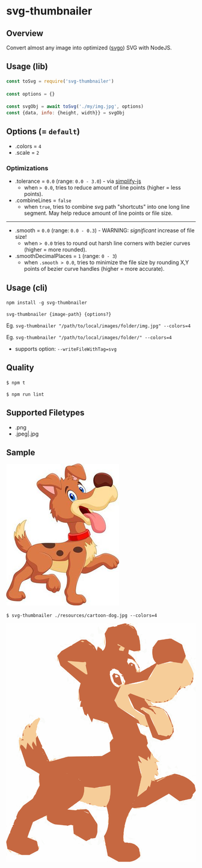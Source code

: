 # svg-thumbnailer

## Overview

Convert almost any image into optimized ([svgo](https://npm.im/svgo)) SVG with NodeJS.

## Usage (lib)

```javascript
const toSvg = require('svg-thumbnailer')

const options = {}

const svgObj = await toSvg('./my/img.jpg', options)
const {data, info: {height, width}} = svgObj
```

## Options (= `default`)

- .colors = `4`
- .scale = `2`

### Optimizations

- .tolerance = `0.0` (range: `0.0 - 3.0`) - via [simplify-js](https://github.com/mourner/simplify-js)
  - when `> 0.0`, tries to reduce amount of line points  (higher = less points).
- .combineLines = `false`
  - when `true`, tries to combine svg path "shortcuts" into one long line segment. May help reduce amount of line points or file size.

----

- .smooth = `0.0` (range: `0.0 - 0.3`) - WARNING: _significant_ increase of file size!
  - when `> 0.0` tries to round out harsh line corners with bezier curves (higher = more rounded).
- .smoothDecimalPlaces = `1` (range: `0 - 3`)
  - when `.smooth > 0.0`, tries to minimize the file size by rounding X,Y points of bezier curve handles (higher = more accurate).

## Usage (cli)

`npm install -g svg-thumbnailer`

`svg-thumbnailer {image-path} {options?}`

Eg. `svg-thumbnailer "/path/to/local/images/folder/img.jpg" --colors=4`

Eg. `svg-thumbnailer "/path/to/local/images/folder/" --colors=4`

- supports option: `--writeFileWithTag=svg`

## Quality

`$ npm t`

`$ npm run lint`

## Supported Filetypes

- .png
- .jpeg|.jpg

## Sample

![cartoon dog](resources/cartoon-dog.jpg)

`$ svg-thumbnailer ./resources/cartoon-dog.jpg --colors=4`

![cartoon dog svg](resources/cartoon-dog.jpg.svg?sanitize=true)
